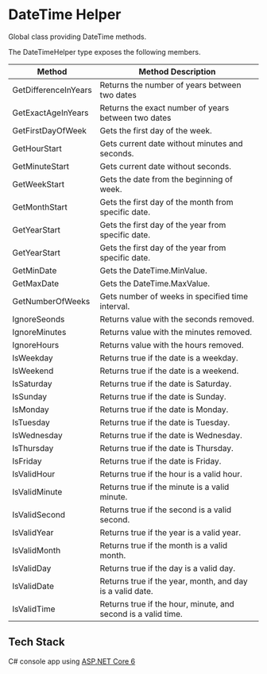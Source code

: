 # DateTime Helper

Global class providing DateTime methods.

The DateTimeHelper type exposes the following members.

| Method               | Method Description                                            |
| ---------------------|---------------------------------------------------------------|
| GetDifferenceInYears | Returns the number of years between two dates                 |
| GetExactAgeInYears   | Returns the exact number of years between two dates           |
| GetFirstDayOfWeek    | Gets the first day of the week.                               |
| GetHourStart         | Gets current date without minutes and seconds.                |
| GetMinuteStart       | Gets current date without seconds.                            |
| GetWeekStart         | Gets the date from the beginning of week.                     |
| GetMonthStart        | Gets the first day of the month from specific date.           |
| GetYearStart         | Gets the first day of the year from specific date.            |
| GetYearStart         | Gets the first day of the year from specific date.            |
| GetMinDate           | Gets the DateTime.MinValue.                                   |
| GetMaxDate           | Gets the DateTime.MaxValue.                                   |
| GetNumberOfWeeks     | Gets number of weeks in specified time interval.              |
| IgnoreSeonds         | Returns value with the seconds removed.                       |
| IgnoreMinutes        | Returns value with the minutes removed.                       |
| IgnoreHours          | Returns value with the hours removed.                         |
| IsWeekday            | Returns true if the date is a weekday.                        |
| IsWeekend            | Returns true if the date is a weekend.                        |
| IsSaturday           | Returns true if the date is Saturday.                         |
| IsSunday             | Returns true if the date is Sunday.                           |
| IsMonday             | Returns true if the date is Monday.                           |
| IsTuesday            | Returns true if the date is Tuesday.                          |
| IsWednesday          | Returns true if the date is Wednesday.                        |
| IsThursday           | Returns true if the date is Thursday.                         |
| IsFriday             | Returns true if the date is Friday.                           |
| IsValidHour          | Returns true if the hour is a valid hour.                     |
| IsValidMinute        | Returns true if the minute is a valid minute.                 |
| IsValidSecond        | Returns true if the second is a valid second.                 |
| IsValidYear          | Returns true if the year is a valid year.                     |
| IsValidMonth         | Returns true if the month is a valid month.                   |
| IsValidDay           | Returns true if the day is a valid day.                       |
| IsValidDate          | Returns true if the year, month, and day is a valid date.     |
| IsValidTime          | Returns true if the hour, minute, and second is a valid time. |

## Tech Stack

C# console app using [ASP.NET Core 6](https://dotnet.microsoft.com/en-us/download/dotnet/6.0)

